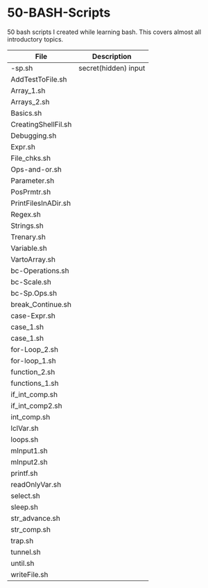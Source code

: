 # 50-BASH-Scripts
50 bash scripts I created while learning bash. This covers almost all introductory topics.


| File | Description |
| --- | --- |
| -sp.sh |  secret(hidden) input | 
| AddTestToFile.sh ||
| Array_1.sh ||
| Arrays_2.sh ||
| Basics.sh ||
| CreatingShellFil.sh ||
| Debugging.sh ||
| Expr.sh ||
| File_chks.sh ||
| Ops-and-or.sh ||
| Parameter.sh ||
| PosPrmtr.sh ||
| PrintFilesInADir.sh ||
| Regex.sh || 
| Strings.sh ||
| Trenary.sh ||
| Variable.sh ||
| VartoArray.sh ||
| bc-Operations.sh ||
| bc-Scale.sh ||
| bc-Sp.Ops.sh ||
| break_Continue.sh ||
| case-Expr.sh ||
| case_1.sh ||
| case_1.sh ||
| for-Loop_2.sh ||
| for-loop_1.sh ||
| function_2.sh ||
| functions_1.sh ||
| if_int_comp.sh ||
| if_int_comp2.sh ||
| int_comp.sh ||
| lclVar.sh ||
| loops.sh ||
| mInput1.sh ||
| mInput2.sh ||
| printf.sh ||
| readOnlyVar.sh ||
| select.sh ||
| sleep.sh ||
| str_advance.sh ||
| str_comp.sh ||
| trap.sh ||
| tunnel.sh ||
| until.sh ||
| writeFile.sh ||
